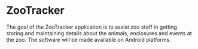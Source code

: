 # ZooTracker
The goal of the ZooTracker application is to assist zoo staff in getting storing and maintaining details about the animals, enclosures and events at the zoo.  The software will be made available on Android platforms.
